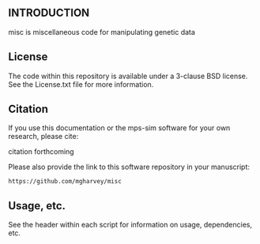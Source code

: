 INTRODUCTION
-------

misc is miscellaneous code for manipulating genetic data

License
-------

The code within this repository is available under a 3-clause BSD license. See the License.txt file 
for more information.

Citation
--------

If you use this documentation or the mps-sim software for your own research, please cite:

citation forthcoming

Please also provide the link to this software repository in your manuscript:

    https://github.com/mgharvey/misc

Usage, etc.
--------

See the header within each script for information on usage, dependencies, etc.